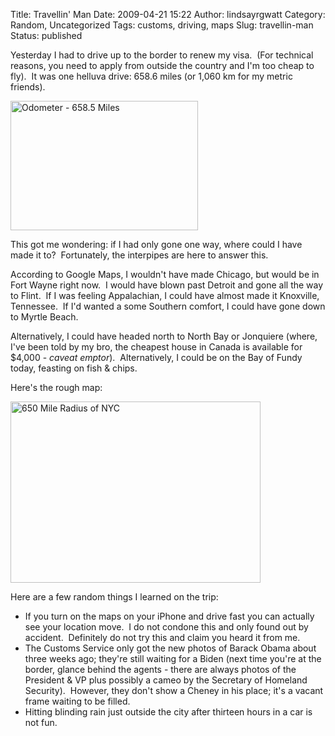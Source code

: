 Title: Travellin' Man
Date: 2009-04-21 15:22
Author: lindsayrgwatt
Category: Random, Uncategorized
Tags: customs, driving, maps
Slug: travellin-man
Status: published

Yesterday I had to drive up to the border to renew my visa.  (For technical reasons, you need to apply from outside the country and I'm too cheap to fly).  It was one helluva drive: 658.6 miles (or 1,060 km for my metric friends).

<img src="{static}/images/2009/04/img_0037-300x207.jpg" title="Odometer - 658.5 Miles" class="alignleft size-medium " width="300" height="207" alt="Odometer - 658.5 Miles" />

This got me wondering: if I had only gone one way, where could I have made it to?  Fortunately, the interpipes are here to answer this.

According to Google Maps, I wouldn't have made Chicago, but would be in Fort Wayne right now.  I would have blown past Detroit and gone all the way to Flint.  If I was feeling Appalachian, I could have almost made it Knoxville, Tennessee.  If I'd wanted a some Southern comfort, I could have gone down to Myrtle Beach.

Alternatively, I could have headed north to North Bay or Jonquiere (where, I've been told by my bro, the cheapest house in Canada is available for $4,000 - *caveat emptor*).  Alternatively, I could be on the Bay of Fundy today, feasting on fish & chips.

Here's the rough map:

<img src="{static}/images/2009/04/650_mile_radius.jpg" title="650 Mile Radius of NYC" class="alignleft size-full " width="400" height="290" alt="650 Mile Radius of NYC" />

Here are a few random things I learned on the trip:

- If you turn on the maps on your iPhone and drive fast you can actually see your location move.  I do not condone this and only found out by accident.  Definitely do not try this and claim you heard it from me.
- The Customs Service only got the new photos of Barack Obama about three weeks ago; they're still waiting for a Biden (next time you're at the border, glance behind the agents - there are always photos of the President & VP plus possibly a cameo by the Secretary of Homeland Security).  However, they don't show a Cheney in his place; it's a vacant frame waiting to be filled.
- Hitting blinding rain just outside the city after thirteen hours in a car is not fun.
